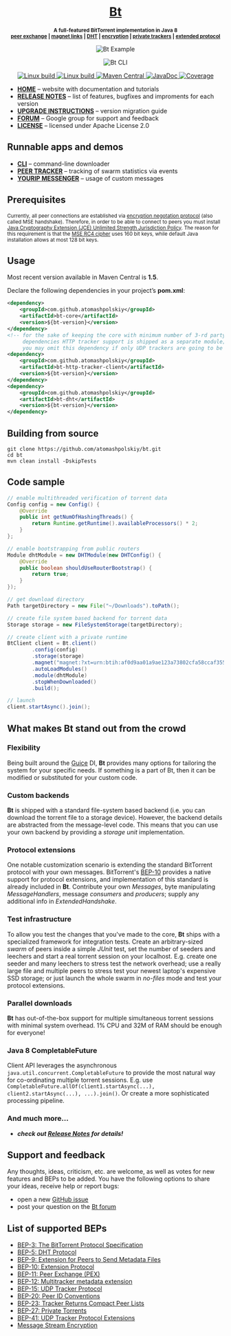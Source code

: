 <h1 align="center">
    <a href="http://atomashpolskiy.github.io/bt/">Bt</a>
</h1>

<p align="center"><strong>
<sup>
A full-featured BitTorrent implementation in Java 8
<br/><a href="http://bittorrent.org/beps/bep_0011.html">peer exchange</a> | <a href="http://bittorrent.org/beps/bep_0009.html">magnet links</a> | <a href="http://bittorrent.org/beps/bep_0005.html">DHT</a> | <a href="http://wiki.vuze.com/w/Message_Stream_Encryption">encryption</a> | <a href="http://bittorrent.org/beps/bep_0027.html">private trackers</a> | <a href="http://bittorrent.org/beps/bep_0010.html">extended protocol</a>
</sup> 
</strong></p>

<p align="center">
    <img src="https://atomashpolskiy.github.io/static/img/bt-source-code.png" alt="Bt Example">
</p>

<p align="center">
    <img src="https://atomashpolskiy.github.io/static/img/bt-animated.gif" alt="Bt CLI">
</p>

<p align="center">
    <a href="https://travis-ci.org/atomashpolskiy/bt">
        <img src="https://img.shields.io/travis/atomashpolskiy/bt/master.svg?label=Linux%20build"
             alt="Linux build">
    </a>
    <a href="https://ci.appveyor.com/project/atomashpolskiy/bt">
        <img src="https://img.shields.io/appveyor/ci/atomashpolskiy/bt/master.svg?label=Windows%20build"
             alt="Linux build">
    </a>
    <a href="https://maven-badges.herokuapp.com/maven-central/com.github.atomashpolskiy/bt-core/">
        <img src="https://maven-badges.herokuapp.com/maven-central/com.github.atomashpolskiy/bt-core/badge.svg"
             alt="Maven Central">
    </a>
    <a href="http://atomashpolskiy.github.io/bt/javadoc/latest/">
        <img src="https://img.shields.io/badge/javadoc-latest-orange.svg"
             alt="JavaDoc">
    </a>
    <a href="https://codecov.io/gh/atomashpolskiy/bt">
        <img src="https://img.shields.io/codecov/c/github/atomashpolskiy/bt/master.svg"
             alt="Coverage">
    </a>
</p>

* **[HOME](http://atomashpolskiy.github.io/bt/)** – website with documentation and tutorials
* **[RELEASE NOTES](https://github.com/atomashpolskiy/bt/blob/master/RELEASE-NOTES.md#bt-release-notes)** – list of features, bugfixes and improments for each version
* **[UPGRADE INSTRUCTIONS](https://github.com/atomashpolskiy/bt/blob/master/UPGRADE.md#upgrade-instructions)** – version migration guide
* **[FORUM](https://groups.google.com/forum/#!forum/bttorrent)** – Google group for support and feedback
* **[LICENSE](https://github.com/atomashpolskiy/bt/blob/master/LICENSE)** – licensed under Apache License 2.0

## Runnable apps and demos

* **[CLI](https://github.com/atomashpolskiy/bt/tree/master/bt-cli#simple-command-line-torrent-downloader)** – command-line downloader
* **[PEER TRACKER](https://github.com/atomashpolskiy/bt/tree/master/examples/src/main/java/peertracker#peer-tracker)** – tracking of swarm statistics via events
* **[YOURIP MESSENGER](https://github.com/atomashpolskiy/bt/tree/master/examples/src/main/java/yourip#yourip-messenger)** – usage of custom messages


## Prerequisites

<sup>Currently, all peer connections are established via [encryption negotation protocol](http://wiki.vuze.com/w/Message_Stream_Encryption) (also called MSE handshake). Therefore, in order to be able to connect to peers you must install [Java Cryptography Extension (JCE) Unlimited Strength Jurisdiction Policy](http://www.oracle.com/technetwork/java/javase/downloads/jce8-download-2133166.html). The reason for this requirement is that the [MSE RC4 cipher](http://wiki.vuze.com/w/Message_Stream_Encryption) uses 160 bit keys, while default Java installation allows at most 128 bit keys.</sup>

## Usage

Most recent version available in Maven Central is **1.5**.

Declare the following dependencies in your project’s **pom.xml**:

```xml
<dependency>
    <groupId>com.github.atomashpolskiy</groupId>
    <artifactId>bt-core</artifactId>
    <version>${bt-version}</version>
</dependency>
<!-- for the sake of keeping the core with minimum number of 3-rd party 
     dependencies HTTP tracker support is shipped as a separate module;
     you may omit this dependency if only UDP trackers are going to be used -->
<dependency>
    <groupId>com.github.atomashpolskiy</groupId>
    <artifactId>bt-http-tracker-client</artifactId>
    <version>${bt-version}</version>
</dependency>
<dependency>
    <groupId>com.github.atomashpolskiy</groupId>
    <artifactId>bt-dht</artifactId>
    <version>${bt-version}</version>
</dependency>
```

## Building from source

```
git clone https://github.com/atomashpolskiy/bt.git
cd bt
mvn clean install -DskipTests
```

## Code sample

```java
// enable multithreaded verification of torrent data
Config config = new Config() {
    @Override
    public int getNumOfHashingThreads() {
        return Runtime.getRuntime().availableProcessors() * 2;
    }
};

// enable bootstrapping from public routers
Module dhtModule = new DHTModule(new DHTConfig() {
    @Override
    public boolean shouldUseRouterBootstrap() {
        return true;
    }
});

// get download directory
Path targetDirectory = new File("~/Downloads").toPath();

// create file system based backend for torrent data
Storage storage = new FileSystemStorage(targetDirectory);

// create client with a private runtime
BtClient client = Bt.client()
        .config(config)
        .storage(storage)
        .magnet("magnet:?xt=urn:btih:af0d9aa01a9ae123a73802cfa58ccaf355eb19f1")
        .autoLoadModules()
        .module(dhtModule)
        .stopWhenDownloaded()
        .build();

// launch
client.startAsync().join();
```

## What makes Bt stand out from the crowd

### Flexibility

Being built around the [Guice](https://github.com/google/guice) DI, **Bt** provides many options for tailoring the system for your specific needs. If something is a part of Bt, then it can be modified or substituted for your custom code.

### Custom backends

**Bt** is shipped with a standard file-system based backend (i.e. you can download the torrent file to a storage device). However, the backend details are abstracted from the message-level code. This means that you can use your own backend by providing a _storage unit_ implementation.

### Protocol extensions

One notable customization scenario is extending the standard BitTorrent protocol with your own messages. BitTorrent's [BEP-10](http://www.bittorrent.org/beps/bep_0010.html) provides a native support for protocol extensions, and implementation of this standard is already included in **Bt**. Contribute your own _Messages_, byte manipulating _MessageHandlers_, message _consumers_ and _producers_; supply any additional info in _ExtendedHandshake_.

### Test infrastructure

To allow you test the changes that you've made to the core, **Bt** ships with a specialized framework for integration tests. Create an arbitrary-sized _swarm_ of peers inside a simple _JUnit_ test, set the number of seeders and leechers and start a real torrent session on your localhost. E.g. create one seeder and many leechers to stress test the network overhead; use a really large file and multiple peers to stress test your newest laptop's expensive SSD storage; or just launch the whole swarm in _no-files_ mode and test your protocol extensions.

### Parallel downloads

**Bt** has out-of-the-box support for multiple simultaneous torrent sessions with minimal system overhead. 1% CPU and 32M of RAM should be enough for everyone!

### Java 8 CompletableFuture

Client API leverages the asynchronous `java.util.concurrent.CompletableFuture` to provide the most natural way for co-ordinating multiple torrent sessions. E.g. use `CompletableFuture.allOf(client1.startAsync(...), client2.startAsync(...), ...).join()`. Or create a more sophisticated processing pipeline.

### And much more...

* _**check out [Release Notes](https://github.com/atomashpolskiy/bt/blob/master/RELEASE-NOTES.md#bt-release-notes) for details!**_

## Support and feedback

Any thoughts, ideas, criticism, etc. are welcome, as well as votes for new features and BEPs to be added. You have the following options to share your ideas, receive help or report bugs:

* open a new [GitHub issue](https://github.com/atomashpolskiy/bt/issues)
* post your question on the [Bt forum](https://groups.google.com/forum/#!forum/bttorrent)

## List of supported BEPs

* [BEP-3: The BitTorrent Protocol Specification](http://bittorrent.org/beps/bep_0003.html)
* [BEP-5: DHT Protocol](http://bittorrent.org/beps/bep_0005.html)
* [BEP-9: Extension for Peers to Send Metadata Files](http://bittorrent.org/beps/bep_0009.html)
* [BEP-10: Extension Protocol](http://bittorrent.org/beps/bep_0010.html)
* [BEP-11: Peer Exchange (PEX)](http://bittorrent.org/beps/bep_0011.html)
* [BEP-12: Multitracker metadata extension](http://bittorrent.org/beps/bep_0012.html)
* [BEP-15: UDP Tracker Protocol](http://bittorrent.org/beps/bep_0015.html)
* [BEP-20: Peer ID Conventions](http://bittorrent.org/beps/bep_0020.html)
* [BEP-23: Tracker Returns Compact Peer Lists](http://bittorrent.org/beps/bep_0023.html)
* [BEP-27: Private Torrents](http://bittorrent.org/beps/bep_0027.html)
* [BEP-41: UDP Tracker Protocol Extensions](http://bittorrent.org/beps/bep_0041.html)
* [Message Stream Encryption](http://wiki.vuze.com/w/Message_Stream_Encryption)